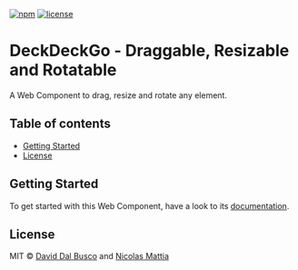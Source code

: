 [![npm][npm-badge]][npm-badge-url]
[![license][npm-license]][npm-license-url]

[npm-badge]: https://img.shields.io/npm/v/@deckdeckgo/drag-resize-rotate
[npm-badge-url]: https://www.npmjs.com/package/@deckdeckgo/drag-resize-rotate
[npm-license]: https://img.shields.io/npm/l/@deckdeckgo/drag-resize-rotate
[npm-license-url]: https://github.com/deckgo/deckdeckgo/blob/master/webcomponents/drag-resize-rotate/LICENSE

# DeckDeckGo - Draggable, Resizable and Rotatable

A Web Component to drag, resize and rotate any element.

## Table of contents

- [Getting Started](#getting-started)
- [License](#license)

## Getting Started

To get started with this Web Component, have a look to its [documentation](https://docs.deckdeckgo.com/?path=/story/components-drag-resize-rotate--drag-resize-rotate).

## License

MIT © [David Dal Busco](mailto:david.dalbusco@outlook.com) and [Nicolas Mattia](mailto:nicolas@nmattia.com)

[deckdeckgo]: https://deckdeckgo.com
